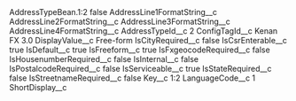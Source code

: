 <?xml version="1.0" encoding="UTF-8"?>
<CustomMetadata xmlns="http://soap.sforce.com/2006/04/metadata" xmlns:xsi="http://www.w3.org/2001/XMLSchema-instance" xmlns:xsd="http://www.w3.org/2001/XMLSchema">
    <label>AddressTypeBean.1:2</label>
    <protected>false</protected>
    <values>
        <field>AddressLine1FormatString__c</field>
        <value xsi:nil="true"/>
    </values>
    <values>
        <field>AddressLine2FormatString__c</field>
        <value xsi:nil="true"/>
    </values>
    <values>
        <field>AddressLine3FormatString__c</field>
        <value xsi:nil="true"/>
    </values>
    <values>
        <field>AddressLine4FormatString__c</field>
        <value xsi:nil="true"/>
    </values>
    <values>
        <field>AddressTypeId__c</field>
        <value xsi:type="xsd:string">2</value>
    </values>
    <values>
        <field>ConfigTagId__c</field>
        <value xsi:type="xsd:string">Kenan FX 3.0</value>
    </values>
    <values>
        <field>DisplayValue__c</field>
        <value xsi:type="xsd:string">Free-form</value>
    </values>
    <values>
        <field>IsCityRequired__c</field>
        <value xsi:type="xsd:string">false</value>
    </values>
    <values>
        <field>IsCsrEnterable__c</field>
        <value xsi:type="xsd:string">true</value>
    </values>
    <values>
        <field>IsDefault__c</field>
        <value xsi:type="xsd:string">true</value>
    </values>
    <values>
        <field>IsFreeform__c</field>
        <value xsi:type="xsd:string">true</value>
    </values>
    <values>
        <field>IsFxgeocodeRequired__c</field>
        <value xsi:type="xsd:string">false</value>
    </values>
    <values>
        <field>IsHousenumberRequired__c</field>
        <value xsi:type="xsd:string">false</value>
    </values>
    <values>
        <field>IsInternal__c</field>
        <value xsi:type="xsd:string">false</value>
    </values>
    <values>
        <field>IsPostalcodeRequired__c</field>
        <value xsi:type="xsd:string">false</value>
    </values>
    <values>
        <field>IsServiceable__c</field>
        <value xsi:type="xsd:string">true</value>
    </values>
    <values>
        <field>IsStateRequired__c</field>
        <value xsi:type="xsd:string">false</value>
    </values>
    <values>
        <field>IsStreetnameRequired__c</field>
        <value xsi:type="xsd:string">false</value>
    </values>
    <values>
        <field>Key__c</field>
        <value xsi:type="xsd:string">1:2</value>
    </values>
    <values>
        <field>LanguageCode__c</field>
        <value xsi:type="xsd:string">1</value>
    </values>
    <values>
        <field>ShortDisplay__c</field>
        <value xsi:nil="true"/>
    </values>
</CustomMetadata>
